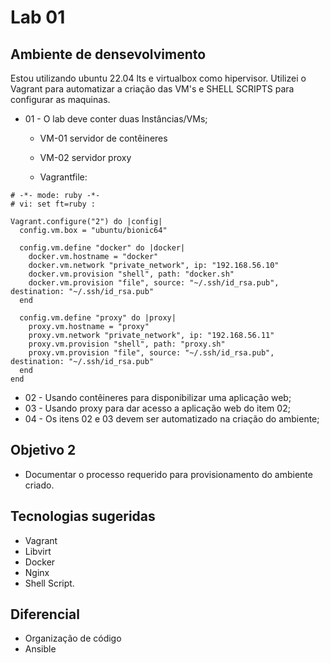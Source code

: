 # Lab 01

## Ambiente de densevolvimento
   Estou utilizando ubuntu 22.04 lts e virtualbox como hipervisor.
   Utilizei o Vagrant para automatizar a criação das VM's e SHELL SCRIPTS para configurar as maquinas.


- 01 - O lab deve conter duas Instâncias/VMs;
   - VM-01 servidor de contêineres
   - VM-02 servidor proxy

   - Vagrantfile:

```
# -*- mode: ruby -*-
# vi: set ft=ruby :

Vagrant.configure("2") do |config|
  config.vm.box = "ubuntu/bionic64"

  config.vm.define "docker" do |docker|
    docker.vm.hostname = "docker"
    docker.vm.network "private_network", ip: "192.168.56.10"
    docker.vm.provision "shell", path: "docker.sh"
    docker.vm.provision "file", source: "~/.ssh/id_rsa.pub", destination: "~/.ssh/id_rsa.pub" 
  end

  config.vm.define "proxy" do |proxy|
    proxy.vm.hostname = "proxy"
    proxy.vm.network "private_network", ip: "192.168.56.11"
    proxy.vm.provision "shell", path: "proxy.sh"
    proxy.vm.provision "file", source: "~/.ssh/id_rsa.pub", destination: "~/.ssh/id_rsa.pub" 
  end
end
```


- 02 - Usando contêineres para disponibilizar uma aplicação web;
- 03 - Usando proxy para dar acesso a aplicação web do item 02;
- 04 - Os itens 02 e 03 devem ser automatizado na criação do ambiente;

## Objetivo 2
- Documentar o processo requerido para provisionamento do ambiente criado.

## Tecnologias sugeridas
- Vagrant
- Libvirt 
- Docker
- Nginx
- Shell Script.

## Diferencial
- Organização de código
- Ansible

